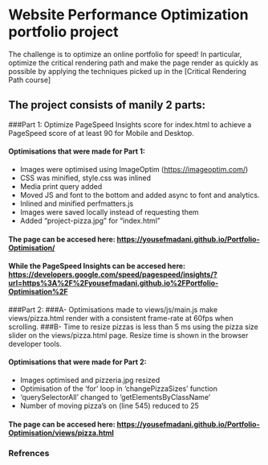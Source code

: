 # Website Performance Optimization portfolio project

The challenge is to optimize an online portfolio for speed! In particular, optimize the critical rendering path and make the page render as quickly as possible by applying the techniques picked up in the [Critical Rendering Path course]


## The project consists of manily 2 parts:

###Part 1: Optimize PageSpeed Insights score for index.html to achieve a PageSpeed score of at least 90 for Mobile and Desktop.

#### Optimisations that were made for Part 1: 
- Images were optimised using ImageOptim (https://imageoptim.com/) 
- CSS was minified, style.css was inlined 
- Media print query added 
- Moved JS and font to the bottom and added async to font and analytics. 
- Inlined and minified perfmatters.js 
- Images were saved locally instead of requesting them 
- Added “project-pizza.jpg” for “index.html”

#### The page can be accesed here: https://yousefmadani.github.io/Portfolio-Optimisation/

#### While the PageSpeed Insights can be accesed here: https://developers.google.com/speed/pagespeed/insights/?url=https%3A%2F%2Fyousefmadani.github.io%2FPortfolio-Optimisation%2F


###Part 2: 
###A- Optimisations made to views/js/main.js make views/pizza.html render with a consistent frame-rate at 60fps when scrolling. 
###B- Time to resize pizzas is less than 5 ms using the pizza size slider on the views/pizza.html page. Resize time is shown in the browser developer tools.

#### Optimisations that were made for Part 2:
- Images optimised and pizzeria.jpg resized
- Optimisation of the ‘for’ loop in ‘changePizzaSizes’ function
- ‘querySelectorAll’ changed to ‘getElementsByClassName’
- Number of moving pizza’s on (line 545) reduced to 25

#### The page can be accesed here: https://yousefmadani.github.io/Portfolio-Optimisation/views/pizza.html

### Refrences 
